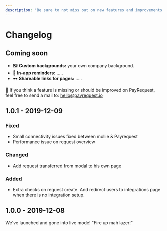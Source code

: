 ```yaml
---
description: "Be sure to not miss out on new features and improvements! \U0001F680"
---
```


# Changelog

## Coming soon <a id="coming-soon"></a>

* **​**🖼 **Custom backgrounds:** your own company background.
* **​**📨 **In-app reminders:** .....
* ​🕶 **Shareable links for pages:** .....

​👋 If you think a feature is missing or should be improved on PayRequest, feel free to send a mail to: hello@payrequest.io  

## 1.0.1 - 2019-12-09

### Fixed

* Small connectivity issues fixed between mollie & Payrequest
* Performance issue on request overview

### Changed

* Add request transferred from modal to his own page

### Added

*  Extra checks on request create. And redirect users to integrations page when there is no integration setup.

## 1.0.0 - 2019-12-08


We've launched and gone into live mode! "Fire up mah lazer!"


